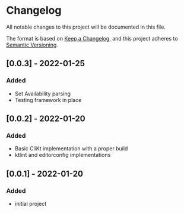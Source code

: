 # Changelog
All notable changes to this project will be documented in this file.

The format is based on [Keep a Changelog](https://keepachangelog.com/en/1.0.0/),
and this project adheres to [Semantic Versioning](https://semver.org/spec/v2.0.0.html).

## [0.0.3] - 2022-01-25
### Added
- Set Availability parsing
- Testing framework in place

## [0.0.2] - 2022-01-20
### Added
- Basic CliKt implementation with a proper build
- ktlint and editorconfig implementations

## [0.0.1] - 2022-01-20
### Added
- initial project